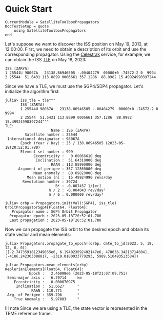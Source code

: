 Quick Start
===========

```@meta
CurrentModule = SatelliteToolboxPropagators
DocTestSetup = quote
    using SatelliteToolboxPropagators
end
```

Let's suppose we want to discover the ISS position on May 19, 2013, at 12:00:00. First, we
need to obtain a description of its orbit and use the corresponding propagator. Using the [Celestrak](https://celestrak.org) service, for example, we can obtain the ISS
[TLE](https://en.wikipedia.org/wiki/Two-line_element_set) on May 18, 2023:

```text
ISS (ZARYA)             
1 25544U 98067A   23138.86946505 -.00404279  00000+0 -74572-2 0  9994
2 25544  51.6431 113.8899 0006661 357.1286  88.0982 15.49924990397244
```

Since we have a TLE, we must use the SGP4/SDP4 propagator. Let's initialize the algorithm
first:

```jldoctest SGP4
julia> iss_tle = tle"""
       ISS (ZARYA)             
       1 25544U 98067A   23138.86946505 -.00404279  00000+0 -74572-2 0  9994
       2 25544  51.6431 113.8899 0006661 357.1286  88.0982 15.49924990397244"""
TLE:
                     Name : ISS (ZARYA)
         Satellite number : 25544
 International designator : 98067A
       Epoch (Year / Day) : 23 / 138.86946505 (2023-05-18T20:52:01.780)
       Element set number : 999
             Eccentricity :   0.00066610 deg
              Inclination :  51.64310000 deg
                     RAAN : 113.88990000 deg
      Argument of perigee : 357.12860000 deg
             Mean anomaly :  88.09820000 deg
          Mean motion (n) :  15.49924990 revs/day
        Revolution number : 39724
                       B* : -0.007457 1/[er]
                    ṅ / 2 : -0.004043 rev/day²
                    n̈ / 6 : 0.000000 rev/day³

julia> orbp = Propagators.init(Val(:SGP4), iss_tle)
OrbitPropagatorSgp4{Float64, Float64}:
   Propagator name : SGP4 Orbit Propagator
  Propagator epoch : 2023-05-18T20:52:01.780
  Last propagation : 2023-05-18T20:52:01.780
```

Now we can propagate the ISS orbit to the desired epoch and obtain its state vector and mean
elements:

```jldoctest SGP4
julia> Propagators.propagate_to_epoch!(orbp, date_to_jd(2023, 5, 19, 12, 0, 0))
([-2.7473591812349055e6, 6.194023092402147e6, 470636.34213714604], [-4186.242303388817, -2319.0180933770293, 5989.510493513584])

julia> Propagators.mean_elements(orbp)
KeplerianElements{Float64, Float64}:
           Epoch :   2.46008e6 (2023-05-18T21:07:09.751)
 Semi-major axis :   6.79714     km
    Eccentricity :   0.000670975
     Inclination :  51.6627      °
            RAAN : 110.771       °
 Arg. of Perigee : 359.796       °
    True Anomaly :   5.97883     °
```

!!! note
    Since we are using a TLE, the state vector is represented in the TEME reference frame.
